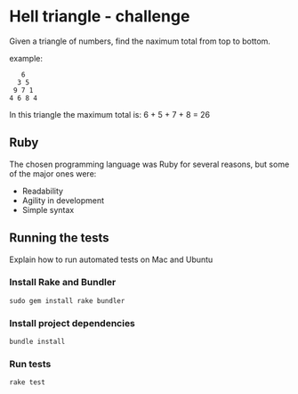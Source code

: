 # Hell triangle - challenge

Given a triangle of numbers, find the naximum total from top to bottom.

example:
```
   6
  3 5
 9 7 1
4 6 8 4
```
In this triangle the maximum total is:  6 + 5 + 7 + 8 = 26

## Ruby
The chosen programming language was Ruby for several reasons, but some of the major ones were:

* Readability
* Agility in development
* Simple syntax

## Running the tests

Explain how to run automated tests on Mac and Ubuntu

### Install Rake and Bundler

```
sudo gem install rake bundler
```

### Install project dependencies

```
bundle install
```

### Run tests

```
rake test
```

